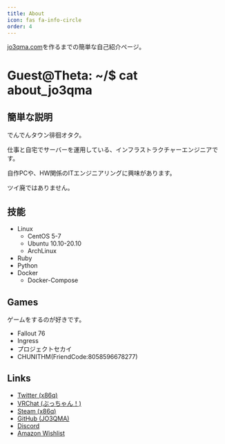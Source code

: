 ```yaml
---
title: About
icon: fas fa-info-circle
order: 4
---
```


[jo3qma.com](https://jo3qma.com/)を作るまでの簡単な自己紹介ページ。

# Guest@Theta: \~/$ cat about_jo3qma
## 簡単な説明
でんでんタウン徘徊オタク。

仕事と自宅でサーバーを運用している、インフラストラクチャーエンジニアです。

自作PCや、HW関係のITエンジニアリングに興味があります。

ツイ廃ではありません。

## 技能
- Linux
  - CentOS 5-7
  - Ubuntu 10.10-20.10
  - ArchLinux
- Ruby
- Python
- Docker
  - Docker-Compose

## Games
ゲームをするのが好きです。
- Fallout 76
- Ingress
- プロジェクトセカイ
- CHUNITHM(FriendCode:8058596678277)

## Links
- [Twitter (x86q)](https://twitter.com/x86q)
- [VRChat (ぶっちゃん！)](https://vrchat.com/home/user/usr_dec48a78-894a-4ef3-8524-8cf546ad1b2e)
- [Steam (x86q)](https://steamcommunity.com/id/x86q/)
- [GitHub (JO3QMA)](https://github.com/JO3QMA/)
- [Discord](https://discordapp.com/users/196247874466480128)
- [Amazon Wishlist](https://www.amazon.jp/hz/wishlist/ls/ERFOFR44YMV0)